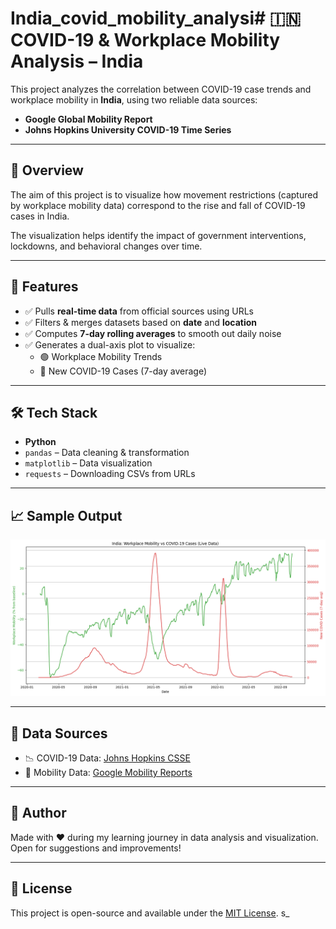 # India_covid_mobility_analysi# 🇮🇳 COVID-19 & Workplace Mobility Analysis – India

This project analyzes the correlation between COVID-19 case trends and workplace mobility in **India**, using two reliable data sources:

- **Google Global Mobility Report**
- **Johns Hopkins University COVID-19 Time Series**

---

## 📌 Overview

The aim of this project is to visualize how movement restrictions (captured by workplace mobility data) correspond to the rise and fall of COVID-19 cases in India.

The visualization helps identify the impact of government interventions, lockdowns, and behavioral changes over time.

---

## 🔧 Features

- ✅ Pulls **real-time data** from official sources using URLs
- ✅ Filters & merges datasets based on **date** and **location**
- ✅ Computes **7-day rolling averages** to smooth out daily noise
- ✅ Generates a dual-axis plot to visualize:
  - 🟢 Workplace Mobility Trends  
  - 🔴 New COVID-19 Cases (7-day average)

---

## 🛠 Tech Stack

- **Python**
- `pandas` – Data cleaning & transformation  
- `matplotlib` – Data visualization  
- `requests` – Downloading CSVs from URLs

---

## 📈 Sample Output

![India COVID-19 vs Workplace Mobility](covid.png)

---

## 📁 Data Sources

- 📉 COVID-19 Data: [Johns Hopkins CSSE](https://github.com/CSSEGISandData/COVID-19)  
- 🚶 Mobility Data: [Google Mobility Reports](https://www.google.com/covid19/mobility/)

---

## 🧠 Author

Made with ❤️ during my learning journey in data analysis and visualization.  
Open for suggestions and improvements!

---

## 📜 License

This project is open-source and available under the [MIT License](LICENSE).
s_

